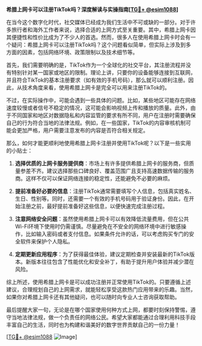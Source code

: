 **希腊上网卡可以注册TikTok吗？深度解读与实操指南[[TG💪+ @esim1088](https://t.me/s/esim1088)]**

在当今这个数字化时代，社交媒体已经成为我们生活中不可或缺的一部分。对于许多旅行者和海外工作者来说，选择合适的上网方式至关重要。其中，希腊上网卡因其便捷性和性价比成为了不少人的首选。然而，很多人在使用希腊上网卡时会有一个疑问：希腊上网卡可以注册TikTok吗？这个问题看似简单，但实际上涉及到多方面的因素，包括网络环境、政策限制以及技术细节等。

首先，我们需要明确的是，TikTok作为一个全球化的社交平台，其注册流程并没有特别针对某一国家或地区的限制。理论上讲，只要你的设备能够连接到互联网，并且符合TikTok的基本注册要求（如有效的手机号码），那么就可以顺利注册。因此，从技术角度来看，使用希腊上网卡是完全可以用来注册TikTok的。

不过，在实际操作中，可能会遇到一些具体的问题。比如，某些地区可能存在网络速度较慢或者信号不稳定的情况，这可能会影响视频上传和播放的质量。此外，由于不同国家和地区对数据隐私和内容监管的要求有所不同，用户在注册时需要确保自己的行为符合当地的法律法规。例如，在一些国家，TikTok的内容审核机制可能会更加严格，用户需要注意发布的内容是否符合相关规定。

那么，如何才能更顺利地使用希腊上网卡注册并使用TikTok呢？以下是一些实用的小贴士：

1. **选择优质的上网卡服务提供商**：市场上有许多提供希腊上网卡的服务商，但质量参差不齐。建议选择那些口碑良好、覆盖范围广且支持高速数据传输的服务商。这样不仅可以保证网络连接的稳定性，还能避免不必要的麻烦。

2. **提前准备好必要的信息**：注册TikTok通常需要填写个人信息，包括真实姓名、生日、性别等。同时，还需要一个有效的手机号码用于验证身份。因此，在开始注册之前，最好提前准备好这些信息，以便快速完成注册过程。

3. **注意网络安全问题**：虽然使用希腊上网卡可以有效降低流量费用，但在公共Wi-Fi环境下使用时仍需谨慎。尽量避免在不安全的网络环境中进行敏感操作，比如输入密码或者支付信息。如果条件允许的话，可以考虑购买专门的安全软件来保护个人隐私。

4. **定期更新应用程序**：为了获得最佳体验，建议定期检查并安装最新的TikTok版本。新版本往往包含了性能优化和安全补丁，有助于提升用户体验并减少潜在风险。

综上所述，使用希腊上网卡是可以成功注册并正常使用TikTok的。只要遵循上述建议，合理规划自己的上网需求，就能轻松享受这款热门应用带来的乐趣。当然，如果你对希腊上网卡还有其他疑问，也可以随时向专业人士咨询获取帮助。

最后提醒大家一句，无论是在哪个国家使用何种方式上网，都要时刻保持警惕，遵守当地法律法规，做一个负责任的网络公民。希望大家都能通过合理利用科技手段丰富自己的生活，同时也为构建和谐美好的数字世界贡献自己的一份力量！

[[TG💪+ @esim1088](https://t.me/s/esim1088) ![Image](https://i.postimg.cc/4NQfJmqS/Snipaste-2025-05-13-00-14-12.png)]